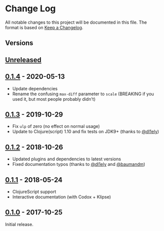 # Change Log
All notable changes to this project will be documented in this file.
The format is based on [Keep a Changelog](https://keepachangelog.com/en/1.0.0/).

## Versions

## [Unreleased]

## [0.1.4] - 2020-05-13
- Update dependencies
- Rename the confusing `max-diff` parameter to `scale` (BREAKING if you used it, but most people probably didn't)

## [0.1.3] - 2019-10-29
- Fix `ulp` of zero (no effect on normal usage)
- Update to Clojure(script) 1.10 and fix tests on JDK9+ (thanks to [@dl1ely](//github.com/dl1ely))

## [0.1.2] - 2018-10-26
- Updated plugins and dependencies to latest versions
- Fixed documentation typos (thanks to [@dl1ely](//github.com/dl1ely) and [@baumandm](//github.com/baumandm))

## [0.1.1] - 2018-05-24
- ClojureScript support
- Interactive documentation (with Codox + Klipse)

## [0.1.0] - 2017-10-25
Initial release.

[Unreleased]: //github.com/Microsoft/same-ish/compare/0.1.4...main
[0.1.4]: //github.com/Microsoft/same-ish/compare/0.1.3...0.1.4
[0.1.3]: //github.com/Microsoft/same-ish/compare/0.1.2...0.1.3
[0.1.2]: //github.com/Microsoft/same-ish/compare/0.1.1...0.1.2
[0.1.1]: //github.com/Microsoft/same-ish/compare/0.1.0...0.1.1
[0.1.0]: //github.com/Microsoft/same-ish/compare/5fb6fa2dee4ae31ca8d3936b2575f64192529d92...0.1.0
